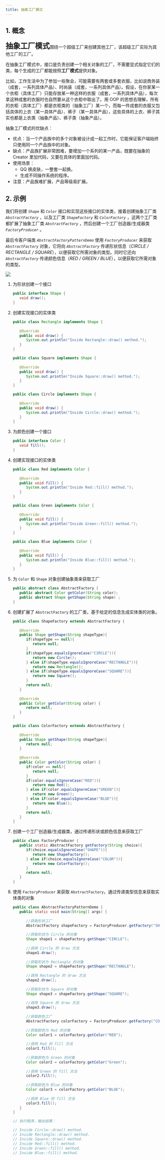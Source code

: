 ```yaml
---
title: 抽象工厂模式
---
```


## 1. 概念

<font size=5>**抽象工厂模式**</font>围绕一个超级工厂来创建其他工厂，该超级工厂实际为其他工厂的工厂。

在抽象工厂模式中，接口是负责创建一个相关对象的工厂，不需要显式指定它们的类，每个生成的工厂都能按照**工厂模式**提供对象。

比如，工作生活中为了参加一些聚会，可能需要有两套或多套衣服，比如说商务装（成套，一系列具体产品）、时尚装（成套，一系列具体产品）。假设，在你家某一个衣柜（具体工厂）只能存放某一种这样的衣服（成套，一系列具体产品），每次拿这种成套的衣服时也自然要从这个衣柜中取出了。用 OOP 的思想去理解，所有的衣柜（具体工厂）都是衣柜类的（抽象工厂）某一个，而每一件成套的衣服又包括具体的上衣（某一具体产品）、裤子（某一具体产品），这些具体的上衣、裤子其实也都是上衣类（抽象产品）、裤子类（抽象产品）。

抽象工厂模式的优缺点：

- 优点：当一个产品族中的多个对象被设计成一起工作时，它能保证客户端始终只使用同一个产品族中的对象。
- 缺点：产品族扩展非常困难，要增加一个系列的某一产品，既要在抽象的 Creator 里加代码，又要在具体的里面加代码。
- 使用场景： 
    - QQ 换皮肤，一整套一起换。
    - 生成不同操作系统的程序。
- 注意：产品族难扩展，产品等级易扩展。

## 2. 示例

我们将创建 *`Shape`* 和 *`Color`* 接口和实现这些接口的实体类，接着创建抽象工厂类 *`AbstractFactory`* ，以及工厂类 *`ShapeFactory`* 和 *`ColorFactory`* ，这两个工厂类都扩展了抽象工厂类 *`AbstractFactory`* ，然后创建一个工厂创造器/生成器类 *`FactoryProducer`* 。

最后令客户端类 *`AbstractFactoryPatternDemo`* 使用 *`FactoryProducer`* 来获取 *`AbstractFactory`* 对象，它将向 *`AbstractFactory`* 传递形状信息（*CIRCLE / RECTANGLE / SQUARE*），以便获取它所需对象的类型。同时它还向 *`AbstractFactory`* 传递颜色信息（*RED / GREEN / BLUE*），以便获取它所需对象的类型。

![](https://figure-bed.chua-n.com/Java/71.jpg)

1. 为形状创建一个接口

    ```java
    public interface Shape {
       void draw();
    }
    ```

2. 创建实现接口的实体类

    ```java
    public class Rectangle implements Shape {
     
       @Override
       public void draw() {
          System.out.println("Inside Rectangle::draw() method.");
       }
    }
    ```

    ```java
    public class Square implements Shape {
     
       @Override
       public void draw() {
          System.out.println("Inside Square::draw() method.");
       }
    }
    ```

    ```java
    public class Circle implements Shape {
     
       @Override
       public void draw() {
          System.out.println("Inside Circle::draw() method.");
       }
    }
    ```

3. 为颜色创建一个接口

    ```java
    public interface Color {
       void fill();
    }
    ```

4. 创建实现接口的实体类

    ```java
    public class Red implements Color {
     
       @Override
       public void fill() {
          System.out.println("Inside Red::fill() method.");
       }
    }
    ```

    ```java
    public class Green implements Color {
     
       @Override
       public void fill() {
          System.out.println("Inside Green::fill() method.");
       }
    }
    ```

    ```java
    public class Blue implements Color {
     
       @Override
       public void fill() {
          System.out.println("Inside Blue::fill() method.");
       }
    }
    ```

5. 为 `Color` 和 `Shape` 对象创建抽象类来获取工厂

    ```java
    public abstract class AbstractFactory {
       public abstract Color getColor(String color);
       public abstract Shape getShape(String shape) ;
    }
    ```

6. 创建扩展了 `AbstractFactory` 的工厂类，基于给定的信息生成实体类的对象。

    ```java
    public class ShapeFactory extends AbstractFactory {
        
       @Override
       public Shape getShape(String shapeType){
          if(shapeType == null){
             return null;
          }        
          if(shapeType.equalsIgnoreCase("CIRCLE")){
             return new Circle();
          } else if(shapeType.equalsIgnoreCase("RECTANGLE")){
             return new Rectangle();
          } else if(shapeType.equalsIgnoreCase("SQUARE")){
             return new Square();
          }
          return null;
       }
       
       @Override
       public Color getColor(String color) {
          return null;
       }
    }
    ```

    ```java
    public class ColorFactory extends AbstractFactory {
        
       @Override
       public Shape getShape(String shapeType){
          return null;
       }
       
       @Override
       public Color getColor(String color) {
          if(color == null){
             return null;
          }        
          if(color.equalsIgnoreCase("RED")){
             return new Red();
          } else if(color.equalsIgnoreCase("GREEN")){
             return new Green();
          } else if(color.equalsIgnoreCase("BLUE")){
             return new Blue();
          }
          return null;
       }
    }
    ```

7. 创建一个工厂创造器/生成器类，通过传递形状或颜色信息来获取工厂

    ```java
    public class FactoryProducer {
       public static AbstractFactory getFactory(String choice){
          if(choice.equalsIgnoreCase("SHAPE")){
             return new ShapeFactory();
          } else if(choice.equalsIgnoreCase("COLOR")){
             return new ColorFactory();
          }
          return null;
       }
    }
    ```

8. 使用 `FactoryProducer` 来获取 `AbstractFactory`，通过传递类型信息来获取实体类的对象

    ```java
    public class AbstractFactoryPatternDemo {
       public static void main(String[] args) {
     
          //获取形状工厂
          AbstractFactory shapeFactory = FactoryProducer.getFactory("SHAPE");
     
          //获取形状为 Circle 的对象
          Shape shape1 = shapeFactory.getShape("CIRCLE");
     
          //调用 Circle 的 draw 方法
          shape1.draw();
     
          //获取形状为 Rectangle 的对象
          Shape shape2 = shapeFactory.getShape("RECTANGLE");
     
          //调用 Rectangle 的 draw 方法
          shape2.draw();
          
          //获取形状为 Square 的对象
          Shape shape3 = shapeFactory.getShape("SQUARE");
     
          //调用 Square 的 draw 方法
          shape3.draw();
     
          //获取颜色工厂
          AbstractFactory colorFactory = FactoryProducer.getFactory("COLOR");
     
          //获取颜色为 Red 的对象
          Color color1 = colorFactory.getColor("RED");
     
          //调用 Red 的 fill 方法
          color1.fill();
     
          //获取颜色为 Green 的对象
          Color color2 = colorFactory.getColor("Green");
     
          //调用 Green 的 fill 方法
          color2.fill();
     
          //获取颜色为 Blue 的对象
          Color color3 = colorFactory.getColor("BLUE");
     
          //调用 Blue 的 fill 方法
          color3.fill();
       }
    }
    ```

    ```java
    // 执行程序，输出结果：
    
    // Inside Circle::draw() method.
    // Inside Rectangle::draw() method.
    // Inside Square::draw() method.
    // Inside Red::fill() method.
    // Inside Green::fill() method.
    // Inside Blue::fill() method.
    ```

